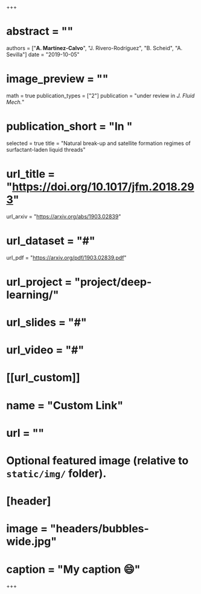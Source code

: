 +++
# abstract = ""
authors = ["**A. Martínez-Calvo**", "J. Rivero-Rodríguez", "B. Scheid", "A. Sevilla"]
date = "2019-10-05"
# image_preview = ""
math = true
publication_types = ["2"]
publication = "under review in _J. Fluid Mech._"
# publication_short = "In "
selected = true
title = "Natural break-up and satellite formation regimes of surfactant-laden liquid threads"
# url_title = "https://doi.org/10.1017/jfm.2018.293"
url_arxiv = "https://arxiv.org/abs/1903.02839"
# url_dataset = "#"
url_pdf = "https://arxiv.org/pdf/1903.02839.pdf"
# url_project = "project/deep-learning/"
# url_slides = "#"
# url_video = "#"

# [[url_custom]]
 # name = "Custom Link"
 # url = ""

# Optional featured image (relative to `static/img/` folder).
# [header]
# image = "headers/bubbles-wide.jpg"
# caption = "My caption :smile:"

+++
